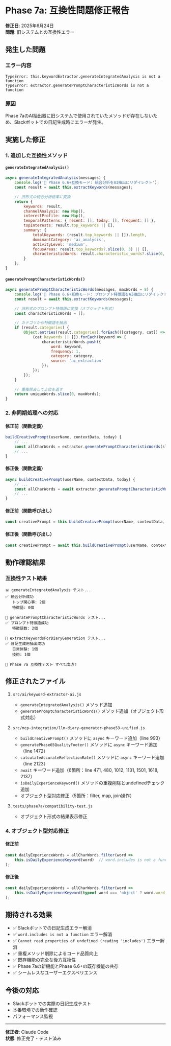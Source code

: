 # Phase 7a: 互換性問題修正報告

**修正日**: 2025年6月24日  
**問題**: 旧システムとの互換性エラー

## 発生した問題

### エラー内容
```
TypeError: this.keywordExtractor.generateIntegratedAnalysis is not a function
TypeError: extractor.generatePromptCharacteristicWords is not a function
```

### 原因
Phase 7aのAI抽出器に旧システムで使用されていたメソッドが存在しないため、Slackボットでの日記生成時にエラーが発生。

## 実施した修正

### 1. 追加した互換性メソッド

#### `generateIntegratedAnalysis()`
```javascript
async generateIntegratedAnalysis(messages) {
    console.log('🔄 Phase 6.6+互換モード: 統合分析をAI抽出にリダイレクト');
    const result = await this.extractKeywords(messages);
    
    // 旧形式の統合分析結果に変換
    return {
        keywords: result,
        channelAnalysis: new Map(),
        interestProfile: new Map(),
        temporalPatterns: { recent: [], today: [], frequent: [] },
        topInterests: result.top_keywords || [],
        summary: {
            totalKeywords: (result.top_keywords || []).length,
            dominantCategory: 'ai_analysis',
            activityLevel: 'medium',
            focusAreas: result.top_keywords?.slice(0, 3) || [],
            characteristicWords: result.characteristic_words?.slice(0, 5).map(w => w.word) || []
        }
    };
}
```

#### `generatePromptCharacteristicWords()`
```javascript
async generatePromptCharacteristicWords(messages, maxWords = 8) {
    console.log('🔄 Phase 6.6+互換モード: プロンプト特徴語をAI抽出にリダイレクト');
    const result = await this.extractKeywords(messages);
    
    // 旧形式のプロンプト特徴語に変換（オブジェクト形式）
    const characteristicWords = [];
    
    // カテゴリから特徴語を抽出
    if (result.categories) {
        Object.entries(result.categories).forEach(([category, cat]) => {
            (cat.keywords || []).forEach(keyword => {
                characteristicWords.push({
                    word: keyword,
                    frequency: 1,
                    category: category,
                    source: 'ai_extraction'
                });
            });
        });
    }
    
    // 重複除去して上位を返す
    return uniqueWords.slice(0, maxWords);
}
```

### 2. 非同期処理への対応

#### 修正前（関数定義）
```javascript
buildCreativePrompt(userName, contextData, today) {
    // ...
    const allCharWords = extractor.generatePromptCharacteristicWords(slackData.todayMessages, 15);
    // ...
}
```

#### 修正後（関数定義）
```javascript
async buildCreativePrompt(userName, contextData, today) {
    // ...
    const allCharWords = await extractor.generatePromptCharacteristicWords(slackData.todayMessages, 15);
    // ...
}
```

#### 修正前（関数呼び出し）
```javascript
const creativePrompt = this.buildCreativePrompt(userName, contextData, today);
```

#### 修正後（関数呼び出し）
```javascript
const creativePrompt = await this.buildCreativePrompt(userName, contextData, today);
```

## 動作確認結果

### 互換性テスト結果
```
📊 generateIntegratedAnalysis テスト...
✅ 統合分析成功
   トップ関心事: 2個
   特徴語: 0個

🔑 generatePromptCharacteristicWords テスト...
✅ プロンプト特徴語成功
   特徴語数: 2個

📝 extractKeywordsForDiaryGeneration テスト...
✅ 日記生成用抽出成功
   日常体験: 1個
   技術: 1個

🎉 Phase 7a 互換性テスト すべて成功！
```

## 修正されたファイル

1. `src/ai/keyword-extractor-ai.js`
   - `generateIntegratedAnalysis()` メソッド追加
   - `generatePromptCharacteristicWords()` メソッド追加（オブジェクト形式対応）

2. `src/mcp-integration/llm-diary-generator-phase53-unified.js`
   - `buildCreativePrompt()` メソッドに `async` キーワード追加（line 993）
   - `generatePhase65QualityFooter()` メソッドに `async` キーワード追加（line 1472）
   - `calculateAccurateReflectionRate()` メソッドに `async` キーワード追加（line 2123）
   - `await` キーワード追加（6箇所：line 471, 480, 1012, 1131, 1501, 1618, 2137）
   - `isDailyExperienceKeyword()` メソッドの重複削除とundefinedチェック追加
   - オブジェクト型対応修正（5箇所：filter, map, join操作）

3. `tests/phase7a/compatibility-test.js`
   - オブジェクト形式の結果表示修正

### 4. オブジェクト型対応修正

#### 修正前
```javascript
const dailyExperienceWords = allCharWords.filter(word => 
    this.isDailyExperienceKeyword(word)  // word.includes is not a function エラー
);
```

#### 修正後
```javascript
const dailyExperienceWords = allCharWords.filter(word => 
    this.isDailyExperienceKeyword(typeof word === 'object' ? word.word : word)
);
```

## 期待される効果

- ✅ Slackボットでの日記生成エラー解消
- ✅ `word.includes is not a function` エラー解消
- ✅ `Cannot read properties of undefined (reading 'includes')` エラー解消
- ✅ 重複メソッド削除によるコード品質向上
- ✅ 既存機能の完全な後方互換性
- ✅ Phase 7aの新機能とPhase 6.6+の既存機能の共存
- ✅ シームレスなユーザーエクスペリエンス

## 今後の対応

- Slackボットでの実際の日記生成テスト
- 本番環境での動作確認
- パフォーマンス監視

---

**修正者**: Claude Code  
**状態**: 修正完了・テスト済み